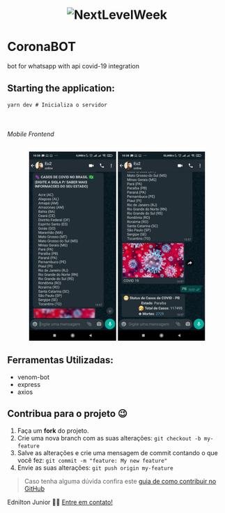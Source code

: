 <h1 align="center">
    <img alt="NextLevelWeek" title="#NextLevelWeek" src="./img/DevRadar.png" width="200px" />
</h1>


<h1>CoronaBOT</h1>
<span>
bot for whatsapp with api covid-19 integration</span>



## Starting the application:

```
yarn dev # Inicializa o servidor
```

</br>

<h6>Mobile Frontend </h6>
<p align="center">
<img src="/img/print.jpeg" alt="Print" width="200px"/>
<img src="/img/print2.jpeg" alt="Print 2" width="200px"/>

</p>

## Ferramentas Utilizadas:
<ul>
  <li>venom-bot</li>
  <li>express</li>
  <li>axios</li>
</ul>


## Contribua para o projeto 😉

1. Faça um **fork** do projeto.
2. Crie uma nova branch com as suas alterações: `git checkout -b my-feature`
3. Salve as alterações e crie uma mensagem de commit contando o que você fez: `git commit -m "feature: My new feature"`
4. Envie as suas alterações: `git push origin my-feature`
> Caso tenha alguma dúvida confira este [guia de como contribuir no GitHub](https://github.com/firstcontributions/first-contributions)


Ednilton Junior 👋🏽 [Entre em contato!](https://www.linkedin.com/in/tony-silva/)